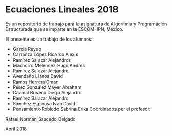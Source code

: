 # Ecuaciones Lineales 2018

Es un repositorio de trabajo para la asignatura de 
Algoritmia y Programación Estructurada 
que se imparte en la ESCOM-IPN, México.

El presente es un trabajo de los alumnos:
* Garcia Reyeo
* Carranza López Ricardo Alexis 
* Ramírez Salazar Alejandros
* Machorro Melendez Hugo Andres
* Ramírez Salazar Alejandro  
* Avendaño Llanos David
* Ramos Herrera Omar  
* Pérez González Mayer Abraham
* Caamal Briseño Diego Alejandro  
* Ramírez Salazar Alejandro 
* Sanchez Espinosa Ivan David
* Pensamiento Robledo Sabrina Erika
Coordinados por el profesor:

Rafael Norman Saucedo Delgado

Abril 2018
